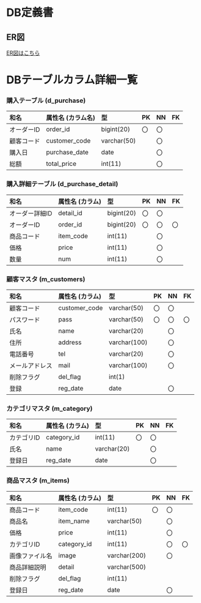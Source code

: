 # DB定義書
## ER図
[ER図はこちら](https://github.com/Aso2001170/2021sys-design/blob/main/ER_all.md "ER図はこちら")

# DBテーブルカラム詳細一覧

### 購入テーブル (d_purchase)
|和名|属性名 (カラム名) |型 |PK|NN|FK|
|:-   |:-       |:-          |:-|:-|:-|
|オーダーID|order_id|bigint(20)|〇|〇|  |
|顧客コード|customer_code|varchar(50)||〇||
|購入日|purchase_date|date |  |〇|  |
|総額|total_price|int(11)|  |〇|  |

### 購入詳細テーブル (d_purchase_detail)
|和名|属性名 (カラム) |型        |PK|NN|FK|
|:-   |:-       |:-        |:- |:- |:- |
|オーダー詳細ID|detail_id|bigint(20)|〇|〇|  |
|オーダーID|order_id |bigint(20)|〇|〇|〇|
|商品コード|item_code|int(11)   |  |〇|  |
|価格|price    |int(11)   |  |〇|  |
|数量|num      |int(11)   |  |〇|  |

### 顧客マスタ (m_customers)
|和名|属性名 (カラム) |型         |PK|NN|FK|
|:-  |:-       |:-         |:- |:- |:- |
|顧客コード|customer_code|varchar(50)|〇|〇||
|パスワード|pass     |varchar(50)|〇|〇|〇|
|氏名|name     |varchar(20)|  |〇|  |
|住所|address  |varchar(100)| |〇|  |
|電話番号|tel      |varchar(20)|  |〇|  |
|メールアドレス|mail     |varchar(100)| |〇|  |
|削除フラグ|del_flag |int(1)     |  |  |  |
|登録|reg_date |date       |  |〇|  |

### カテゴリマスタ (m_category)
|和名|属性名 (カラム) |型          |PK|NN|FK|
|:-  |:-       |:-         |:-|:-|:-|
|カテゴリID|category_id|int(11)  |〇|〇|  |
|氏名|name     |varchar(20)|  |〇|  |
|登録日|reg_date|date        |  |〇|  |

### 商品マスタ (m_items)
|和名|属性名 (カラム) |型         |PK|NN|FK|
|:-  |:-        |:-          |:- |:- |:- |
|商品コード|item_code|int(11)    |〇|〇|  |
|商品名|item_name|varchar(50)|  |〇|  |
|価格|price    |int(11)    |  |〇|  |
|カテゴリID|category_id|int(11)  |  |〇|〇|
|画像ファイル名|image    |varchar(200)| |〇|  |
|商品詳細説明|detail   |varchar(500)| |  |  |
|削除フラグ|del_flag |int(11)    |  |  |  |
|登録日|reg_date |date       |  |〇|  |

